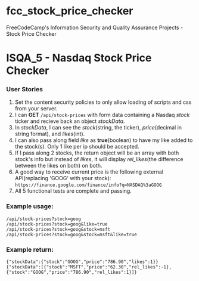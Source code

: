 # fcc_stock_price_checker
FreeCodeCamp's Information Security and Quality Assurance Projects - Stock Price Checker

ISQA_5 - Nasdaq Stock Price Checker
===================================

### User Stories

1.  Set the content security policies to only allow loading of scripts and css from your server.
2.  I can **GET** `/api/stock-prices` with form data containing a Nasdaq *stock* ticker and recieve back an object *stockData*.
3.  In *stockData*, I can see the *stock*(string, the ticker), *price*(decimal in string format), and *likes*(int).
4.  I can also pass along field *like* as **true**(boolean) to have my like added to the stock(s). Only 1 like per ip should be accepted.
5.  If I pass along 2 stocks, the return object will be an array with both stock's info but instead of *likes*, it will display *rel_likes*(the difference between the likes on both) on both.
6.  A good way to receive current price is the following external API(replacing 'GOOG' with your stock): `https://finance.google.com/finance/info?q=NASDAQ%3aGOOG`
7.  All 5 functional tests are complete and passing.

### Example usage:

`/api/stock-prices?stock=goog`\
`/api/stock-prices?stock=goog&like=true`\
`/api/stock-prices?stock=goog&stock=msft`\
`/api/stock-prices?stock=goog&stock=msft&like=true`

### Example return:

`{"stockData":{"stock":"GOOG","price":"786.90","likes":1}}`\
`{"stockData":[{"stock":"MSFT","price":"62.30","rel_likes":-1},{"stock":"GOOG","price":"786.90","rel_likes":1}]}`
